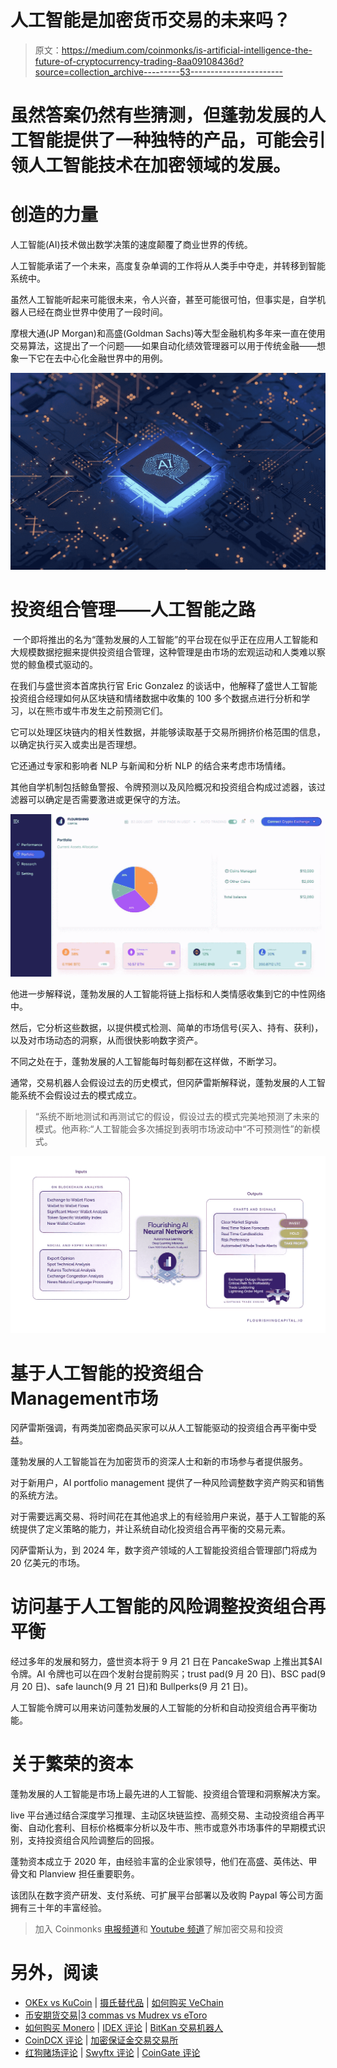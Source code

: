 # 人工智能是加密货币交易的未来吗？

> 原文：<https://medium.com/coinmonks/is-artificial-intelligence-the-future-of-cryptocurrency-trading-8aa09108436d?source=collection_archive---------53----------------------->

# 虽然答案仍然有些猜测，但蓬勃发展的人工智能提供了一种独特的产品，可能会引领人工智能技术在加密领域的发展。

# 创造的力量

人工智能(AI)技术做出数学决策的速度颠覆了商业世界的传统。

人工智能承诺了一个未来，高度复杂单调的工作将从人类手中夺走，并转移到智能系统中。

虽然人工智能听起来可能很未来，令人兴奋，甚至可能很可怕，但事实是，自学机器人已经在商业世界中使用了一段时间。

摩根大通(JP Morgan)和高盛(Goldman Sachs)等大型金融机构多年来一直在使用交易算法，这提出了一个问题——如果自动化绩效管理器可以用于传统金融——想象一下它在去中心化金融世界中的用例。

![](img/a316654ea9bdc93b7fe5bbdda9a6a3e1.png)

# 投资组合管理——人工智能之路

**‍** 一个即将推出的名为“蓬勃发展的人工智能”的平台现在似乎正在应用人工智能和大规模数据挖掘来提供投资组合管理，这种管理是由市场的宏观运动和人类难以察觉的鲸鱼模式驱动的。

在我们与盛世资本首席执行官 Eric Gonzalez 的谈话中，他解释了盛世人工智能投资组合经理如何从区块链和情绪数据中收集的 100 多个数据点进行分析和学习，以在熊市或牛市发生之前预测它们。

它可以处理区块链内的相关性数据，并能够读取基于交易所拥挤价格范围的信息，以确定执行买入或卖出是否理想。

它还通过专家和影响者 NLP 与新闻和分析 NLP 的结合来考虑市场情绪。

其他自学机制包括鲸鱼警报、令牌预测以及风险概况和投资组合构成过滤器，该过滤器可以确定是否需要激进或更保守的方法。

![](img/aba5596158118011765f8ac7a5f772b1.png)

他进一步解释说，蓬勃发展的人工智能将链上指标和人类情感收集到它的中性网络中。

然后，它分析这些数据，以提供模式检测、简单的市场信号(买入、持有、获利)，以及对市场动态的洞察，从而很快影响数字资产。

不同之处在于，蓬勃发展的人工智能每时每刻都在这样做，不断学习。

通常，交易机器人会假设过去的历史模式，但冈萨雷斯解释说，蓬勃发展的人工智能系统不会假设过去的模式成立。

> “系统不断地测试和再测试它的假设，假设过去的模式完美地预测了未来的模式。他声称:“人工智能会多次捕捉到表明市场波动中“不可预测性”的新模式。

![](img/5ce62af1ff74516490d03ae97115eb5c.png)

# 基于人工智能的投资组合 Management‍市场

冈萨雷斯强调，有两类加密商品买家可以从人工智能驱动的投资组合再平衡中受益。

蓬勃发展的人工智能旨在为加密货币的资深人士和新的市场参与者提供服务。

对于新用户，AI portfolio management 提供了一种风险调整数字资产购买和销售的系统方法。

对于需要远离交易、将时间花在其他追求上的有经验用户来说，基于人工智能的系统提供了定义策略的能力，并让系统自动化投资组合再平衡的交易元素。

冈萨雷斯认为，到 2024 年，数字资产领域的人工智能投资组合管理部门将成为 20 亿美元的市场。

# 访问基于人工智能的风险调整投资组合再平衡

经过多年的发展和努力，盛世资本将于 9 月 21 日在 PancakeSwap 上推出其$AI 令牌。AI 令牌也可以在四个发射台提前购买；trust pad(9 月 20 日)、BSC pad(9 月 20 日)、safe launch(9 月 21 日)和 Bullperks(9 月 21 日)。

人工智能令牌可以用来访问蓬勃发展的人工智能的分析和自动投资组合再平衡功能。

# 关于繁荣的资本

蓬勃发展的人工智能是市场上最先进的人工智能、投资组合管理和洞察解决方案。

live 平台通过结合深度学习推理、主动区块链监控、高频交易、主动投资组合再平衡、自动化套利、目标价格概率分析以及牛市、熊市或意外市场事件的早期模式识别，支持投资组合风险调整后的回报。

蓬勃资本成立于 2020 年，由经验丰富的企业家领导，他们在高盛、英伟达、甲骨文和 Planview 担任重要职务。

该团队在数字资产研发、支付系统、可扩展平台部署以及收购 Paypal 等公司方面拥有三十年的丰富经验。

> 加入 Coinmonks [电报频道](https://t.me/coincodecap)和 [Youtube 频道](https://www.youtube.com/c/coinmonks/videos)了解加密交易和投资

# 另外，阅读

*   [OKEx vs KuCoin](https://coincodecap.com/okex-kucoin) | [摄氏替代品](https://coincodecap.com/celsius-alternatives) | [如何购买 VeChain](https://coincodecap.com/buy-vechain)
*   [币安期货交易](https://coincodecap.com/binance-futures-trading)|[3 commas vs Mudrex vs eToro](https://coincodecap.com/mudrex-3commas-etoro)
*   [如何购买 Monero](https://coincodecap.com/buy-monero) | [IDEX 评论](https://coincodecap.com/idex-review) | [BitKan 交易机器人](https://coincodecap.com/bitkan-trading-bot)
*   [CoinDCX 评论](/coinmonks/coindcx-review-8444db3621a2) | [加密保证金交易交易所](https://coincodecap.com/crypto-margin-trading-exchanges)
*   [红狗赌场评论](https://coincodecap.com/red-dog-casino-review) | [Swyftx 评论](https://coincodecap.com/swyftx-review) | [CoinGate 评论](https://coincodecap.com/coingate-review)